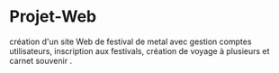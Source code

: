 # Projet-Web
création d'un site Web de festival de metal avec gestion comptes utilisateurs, inscription aux festivals, création de voyage à plusieurs et carnet souvenir .
